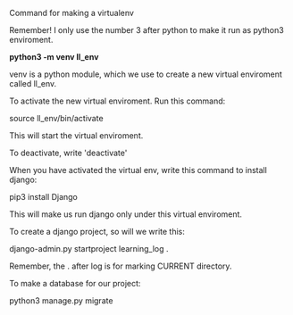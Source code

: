Command for making a virtualenv

Remember! I only use the number 3 after python to make it run as python3 enviroment.

**python3 -m venv ll_env**

venv is a python module, which we use to create a new virtual enviroment called
ll_env.

To activate the new virtual enviroment. Run this command:

source ll_env/bin/activate

This will start the virtual enviroment.

To deactivate, write 'deactivate'

When you have activated the virtual env, write this command to install django:

pip3 install Django

This will make us run django only under this virtual enviroment.

To create a django project, so will we write this:

django-admin.py startproject learning_log .

Remember, the . after log is for marking CURRENT directory.

To make a database for our project:

python3 manage.py migrate


